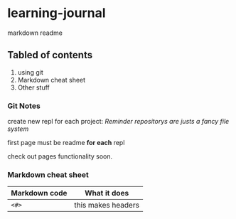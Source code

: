 # learning-journal
markdown readme

## Tabled of contents
1. using git
1. Markdown cheat sheet
1. Other stuff

### Git Notes
create new repl for each project:
*Reminder repositorys are justs a fancy file system*

first page must be readme **for each** repl

check out pages functionality soon.


### Markdown cheat sheet

Markdown code | What it does
--------------|-------------
`<#>` | this makes headers



